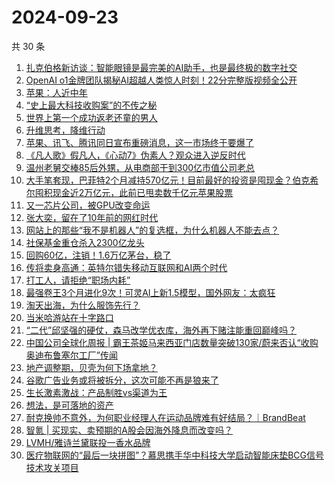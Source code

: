 # 2024-09-23

共 30 条

<!-- BEGIN 36KR -->
<!-- 最后更新时间 2024-09-23 00:01:00 +0800 -->
1. [扎克伯格新访谈：智能眼镜是最完美的AI助手，也是最终极的数字社交](https://36kr.com/p/2959783833997574)
1. [OpenAI o1金牌团队揭秘AI超越人类惊人时刻！22分完整版视频全公开](https://36kr.com/p/2960812673273862)
1. [苹果：人近中年](https://36kr.com/p/2955228357124482)
1. [“史上最大科技收购案”的不传之秘](https://36kr.com/p/2960669682601990)
1. [世界上第一个成功返老还童的男人](https://36kr.com/p/2960445539160068)
1. [升维思考，降维行动](https://36kr.com/p/2959495130681602)
1. [苹果、讯飞、腾讯同日宣布重磅消息，这一市场终于要爆了](https://36kr.com/p/2959039051894793)
1. [《凡人歌》假凡人，《心动7》伪素人？观众进入逆反时代](https://36kr.com/p/2959777888047360)
1. [温州老舅交棒85后外甥，从电商部干到300亿市值公司老总](https://36kr.com/p/2959761653649416)
1. [大手笔套现，巴菲特2个月减持570亿元！目前最好的投资是囤现金？伯克希尔囤积现金近2万亿元，此前已甩卖数千亿元苹果股票](https://36kr.com/p/2960809127497989)
1. [又一芯片公司，被GPU改变命运](https://36kr.com/p/2959255942238217)
1. [张大奕，留在了10年前的网红时代](https://36kr.com/p/2959570405593092)
1. [网站上的那些“我不是机器人”的复选框，为什么机器人不能去点？](https://36kr.com/p/2952772312293507)
1. [社保基金重仓杀入2300亿龙头](https://36kr.com/p/2959578391138565)
1. [回购60亿，注销！1.6万亿茅台，稳了](https://36kr.com/p/2960540571606656)
1. [传将卖身高通：英特尔错失移动互联网和AI两个时代](https://36kr.com/p/2959857916481539)
1. [打工人，请拒绝“职场内耗”](https://36kr.com/p/2959833824186375)
1. [最强卷王3个月进化9次！可灵AI上新1.5模型，国外网友：太疯狂](https://36kr.com/p/2959437133009160)
1. [淘天出海，为什么服饰先行？](https://36kr.com/p/2959917021810946)
1. [当米哈游站在十字路口](https://36kr.com/p/2959950352716041)
1. [“二代”邱坚强的硬仗，森马改学优衣库，海外再下赌注能重回巅峰吗？](https://36kr.com/p/2959644161413382)
1. [中国公司全球化周报 | 霸王茶姬马来西亚门店数量突破130家/蔚来否认“收购奥迪布鲁塞尔工厂”传闻](https://36kr.com/p/2959720660750336)
1. [地产调整期，贝壳为何下场拿地？](https://36kr.com/p/2959771948617987)
1. [谷歌广告业务或将被拆分，这次可能不再是狼来了](https://36kr.com/p/2959625235550213)
1. [生长激素激战：产品制胜vs渠道为王](https://36kr.com/p/2960463233814791)
1. [想法，是可落地的资产](https://36kr.com/p/2959192538222598)
1. [耐克换帅不意外，为何职业经理人在运动品牌难有好结局？｜BrandBeat](https://36kr.com/p/2959944525697284)
1. [智氪 | 买现实、卖预期的A股会因海外降息而改变吗？](https://36kr.com/p/2960956564689157)
1. [LVMH/雅诗兰黛联投一香水品牌](https://36kr.com/p/2959689741307913)
1. [医疗物联网的“最后一块拼图”？慕思携手华中科技大学启动智能床垫BCG信号技术攻关项目](https://36kr.com/p/2960661136281602)
<!-- END 36KR -->
